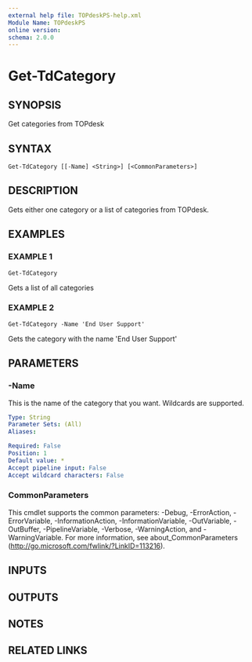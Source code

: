 ```yaml
---
external help file: TOPdeskPS-help.xml
Module Name: TOPdeskPS
online version:
schema: 2.0.0
---
```


# Get-TdCategory

## SYNOPSIS
Get categories from TOPdesk

## SYNTAX

```
Get-TdCategory [[-Name] <String>] [<CommonParameters>]
```

## DESCRIPTION
Gets either one category or a list of categories from TOPdesk.

## EXAMPLES

### EXAMPLE 1
```
Get-TdCategory
```

Gets a list of all categories

### EXAMPLE 2
```
Get-TdCategory -Name 'End User Support'
```

Gets the category with the name 'End User Support'

## PARAMETERS

### -Name
This is the name of the category that you want.
Wildcards are supported.

```yaml
Type: String
Parameter Sets: (All)
Aliases:

Required: False
Position: 1
Default value: *
Accept pipeline input: False
Accept wildcard characters: False
```

### CommonParameters
This cmdlet supports the common parameters: -Debug, -ErrorAction, -ErrorVariable, -InformationAction, -InformationVariable, -OutVariable, -OutBuffer, -PipelineVariable, -Verbose, -WarningAction, and -WarningVariable.
For more information, see about_CommonParameters (http://go.microsoft.com/fwlink/?LinkID=113216).

## INPUTS

## OUTPUTS

## NOTES

## RELATED LINKS
